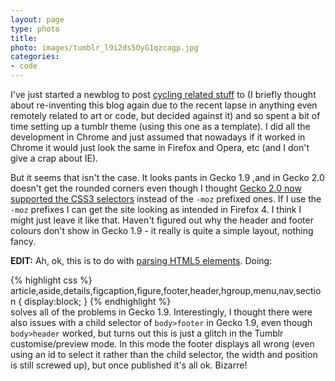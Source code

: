 ```yaml
---
layout: page
type: photo
title: 
photo: images/tumblr_l9i2ds5OyG1qzcagp.jpg
categories: 
- code
---
```

I've just started a newblog to post [cycling related stuff](http://custardycling.co.uk) to (I briefly thought about re-inventing this blog again due to the recent lapse in anything even remotely related to art or code, but decided against it) and so spent a bit of time setting up a tumblr theme (using this one as a template). I did all the development in Chrome and just assumed that nowadays if it worked in Chrome it would just look the same in Firefox and Opera, etc (and I don't give a crap about IE).

But it seems that isn't the case. It looks pants in Gecko 1.9 ,and in Gecko 2.0 doesn't get the rounded corners even though I thought [Gecko 2.0 now supported the CSS3 selectors](https://developer.mozilla.org/en/CSS/-moz-border-radius) instead of the `-moz` prefixed ones. If I use the `-moz` prefixes I can get the site looking as intended in Firefox 4. I think I might just leave it like that. Haven't figured out why the header and footer colours don't show in Gecko 1.9 - it really is quite a simple layout, nothing fancy.

**EDIT:** Ah, ok, this is to do with [parsing HTML5 elements](http://diveintohtml5.org/semantics.html#unknown-elements). Doing:

{% highlight css %}
article,aside,details,figcaption,figure,footer,header,hgroup,menu,nav,section {
	display:block;
}
{% endhighlight %}	
solves all of the problems in Gecko 1.9. Interestingly, I thought there were also issues with a child selector of <code>body>footer</code> in Gecko 1.9, even though <code>body>header</code> worked, but turns out this is just a glitch in the Tumblr customise/preview mode. In this mode the footer displays all wrong (even using an id to select it rather than the child selector, the width and position is still screwed up), but once published it's all ok. Bizarre!
